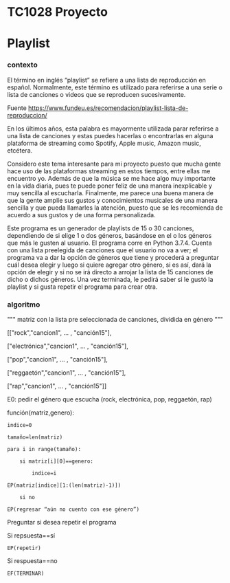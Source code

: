 # TC1028 Proyecto


# Playlist

### contexto
El término en inglés “playlist” se refiere a una lista de reproducción en español. Normalmente, este término es utilizado para referirse a una serie o lista de canciones o videos que se reproducen sucesivamente. 

Fuente https://www.fundeu.es/recomendacion/playlist-lista-de-reproduccion/

En los últimos años, esta palabra es mayormente utilizada parar referirse a una lista de canciones y estas puedes hacerlas o encontrarlas en alguna plataforma de streaming como Spotify, Apple music, Amazon music, etcétera. 

Considero este tema interesante para mi proyecto puesto que mucha gente hace uso de las plataformas streaming en estos tiempos, entre ellas me encuentro yo. Además de que la música se me hace algo muy importante en la vida diaria, pues te puede poner feliz de una manera inexplicable y muy sencilla al escucharla. Finalmente, me parece una buena manera de que la gente amplíe sus gustos y conocimientos musicales de una manera sencilla y que pueda llamarles la atención, puesto que se les recomienda  de acuerdo a sus gustos y de una forma personalizada.

Este programa es un generador de playlists de 15 o 30 canciones, dependiendo de si elige 1 o dos géneros, basándose en el o los géneros que más le gusten al usuario. El programa corre en Python 3.7.4. Cuenta con una lista preelegida de canciones que el usuario no va a ver; el programa va a dar la opción de géneros que tiene y procederá a preguntar cuál desea elegir y luego si quiere agregar otro género, si es así, dará la opción de elegir y si no se irá directo a arrojar la lista de 15 canciones de dicho o dichos géneros. Una vez terminada, le pedirá saber si le gustó la playlist y si gusta repetir el programa para crear otra. 

### algoritmo

"""
matriz con la lista pre seleccionada de canciones, dividida en género
"""


[["rock","cancion1", ... , "canción15"],

["electrónica","cancion1", ... , "canción15"],

["pop","cancion1", ... , "canción15"],

["reggaetón","cancion1", ... , "canción15"],

["rap","cancion1", ... , "canción15"]]


E0: pedir el género que escucha (rock, electrónica, pop, reggaetón, rap)
	
  función(matriz,genero):
  
  	indice=0
	
  	tamaño=len(matriz)
	
  	para i in range(tamaño):
	
  		si matriz[i][0]==genero:
		
			indice=i
			
 	EP(matriz[indice][1:(len(matriz)-1)])
	
 		si no
		
	EP(regresar “aún no cuento con ese género”)

Preguntar si desea repetir el programa
  
  Si repsuesta==sí
	  
    EP(repetir)
	  
  Si respuesta==no
	  
    EF(TERMINAR)

